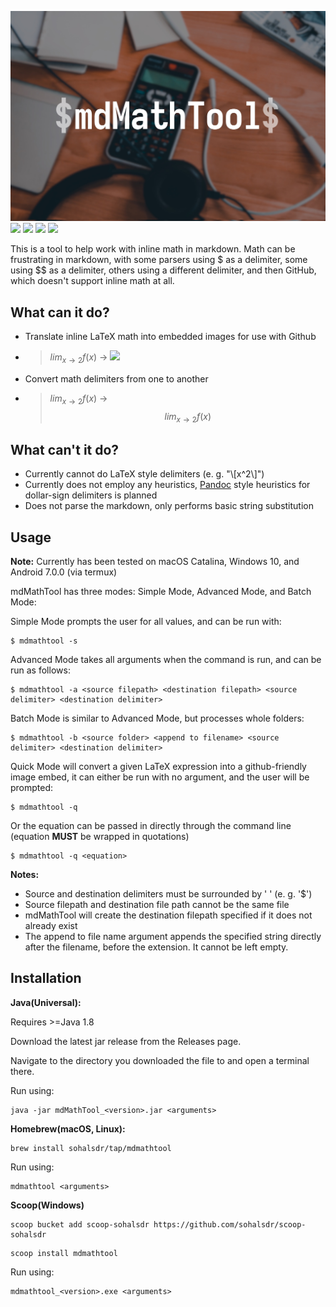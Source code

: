 ![](https://github.com/sohalsdr/mdMathTool/raw/master/mdMathToolBanner.jpg)
![](https://img.shields.io/github/license/sohalsdr/mdMathTool?style=flat-square) ![](https://img.shields.io/tokei/lines/github/sohalsdr/mdMathTool?style=flat-square) ![](https://img.shields.io/github/downloads/sohalsdr/mdMathTool/total?style=flat-square) ![](https://img.shields.io/github/v/release/sohalsdr/mdMathTool?style=flat-square)

This is a tool to help work with inline math in markdown. Math can be frustrating in markdown, with some parsers using \$ as a delimiter, some using \$\$ as a delimiter, others using a different delimiter, and then GitHub, which doesn't support inline math at all.

## What can it do?

- Translate inline LaTeX math into embedded images for use with Github

- > $lim_{x\to 2}f(x)$ -> <img src="https://render.githubusercontent.com/render/math?math=%24lim_%7Bx%5Cto%202%7Df(x)%24">

- Convert math delimiters from one to another

- > $lim_{x\to 2}f(x)$ -> $$lim_{x\to 2}f(x)$$

## What can't it do?

- Currently cannot do LaTeX style delimiters (e. g. "\\[x^2\\]")
- Currently does not employ any heuristics, [Pandoc](https://github.com/jgm/pandoc) style heuristics for dollar-sign delimiters is planned
- Does not parse the markdown, only performs basic string substitution

## Usage
**Note:** Currently has been tested on macOS Catalina, Windows 10, and Android 7.0.0 (via termux)

mdMathTool has three modes: Simple Mode, Advanced Mode, and Batch Mode:

Simple Mode prompts the user for all values, and can be run with:

```
$ mdmathtool -s
```

Advanced Mode takes all arguments when the command is run, and can be run as follows:

```
$ mdmathtool -a <source filepath> <destination filepath> <source delimiter> <destination delimiter>
```

Batch Mode is similar to Advanced Mode, but processes whole folders:

```
$ mdmathtool -b <source folder> <append to filename> <source delimiter> <destination delimiter>
```

Quick Mode will convert a given LaTeX expression into a github-friendly image embed, it can either be run with no argument, and the user will be prompted:
```
$ mdmathtool -q
```
Or the equation can be passed in directly through the command line (equation **MUST** be wrapped in quotations)
```
$ mdmathtool -q <equation>
```

**Notes:**

- Source and destination delimiters must be surrounded by ' ' (e. g. '\$')
- Source filepath and destination file path cannot be the same file
- mdMathTool will create the destination filepath specified if it does not already exist
- The append to file name argument appends the specified string directly after the filename, before the extension. It cannot be left empty.

## Installation

**Java(Universal):**

Requires >=Java 1.8

Download the latest jar release from the Releases page.

Navigate to the directory you downloaded the file to and open a terminal there.

Run using:
```
java -jar mdMathTool_<version>.jar <arguments>
```

**Homebrew(macOS, Linux):**

```
brew install sohalsdr/tap/mdmathtool
```

Run using:
```
mdmathtool <arguments>
```

**Scoop(Windows)**

```
scoop bucket add scoop-sohalsdr https://github.com/sohalsdr/scoop-sohalsdr
```
```
scoop install mdmathtool
```

Run using:
```
mdmathtool_<version>.exe <arguments>
```
